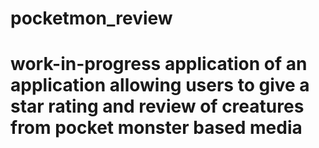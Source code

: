# pocketmon_review
# work-in-progress application of an application allowing users to give a star rating and review of creatures from pocket monster based media
